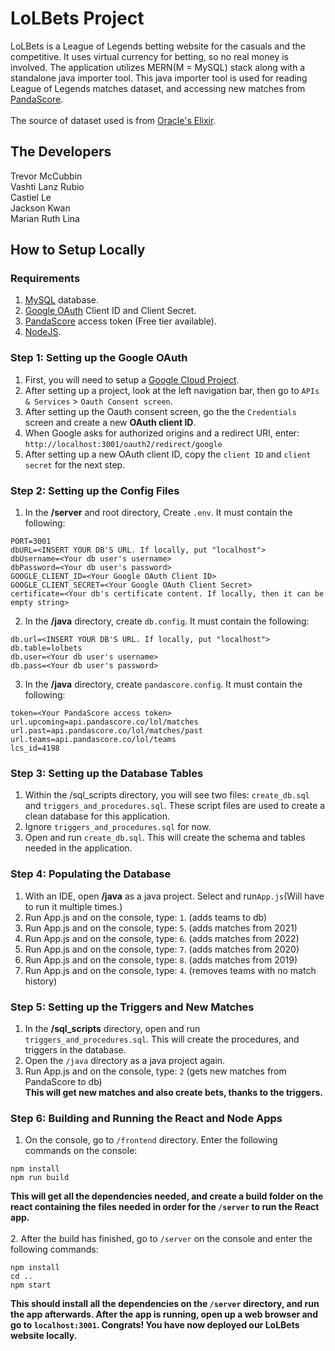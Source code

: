 # LoLBets Project
LoLBets is a League of Legends betting website for the casuals and the competitive. It uses virtual currency for betting, so no real money is involved. The application utilizes MERN(M = MySQL) stack along with a standalone java importer tool. This java importer tool is used for reading League of Legends matches dataset, and accessing new matches from [PandaScore](https://pandascore.co/).\
\
The source of dataset used is from  [Oracle's Elixir](https://oracleselixir.com/).
## The Developers
Trevor McCubbin\
Vashti Lanz Rubio\
Castiel Le\
Jackson Kwan\
Marian Ruth Lina
## How to Setup Locally
### Requirements
1. [MySQL](https://www.mysql.com/) database.
2. [Google OAuth](https://developers.google.com/identity/protocols/oauth2) Client ID and Client Secret.
3. [PandaScore](https://pandascore.co/stats) access token (Free tier available).
4. [NodeJS](https://nodejs.org/en/).

### Step 1: Setting up the Google OAuth
1. First, you will need to setup a [Google Cloud Project](https://console.cloud.google.com/home/dashboard?project=carbon-clover-265922).
2. After setting up a project, look at the left navigation bar, then go to `APIs & Services` > `Oauth Consent screen`.
3. After setting up the Oauth consent screen, go the the `Credentials` screen and create a new **OAuth client ID**.
4. When Google asks for authorized origins and a redirect URI, enter: `http://localhost:3001/oauth2/redirect/google`
5. After setting up a new OAuth client ID, copy the `client ID` and `client secret` for the next step.

### Step 2: Setting up the Config Files
1. In the **/server** and root directory, Create `.env`. It must contain the following:
```
PORT=3001
dbURL=<INSERT YOUR DB'S URL. If locally, put "localhost">
dbUsername=<Your db user's username>
dbPassword=<Your db user's password>
GOOGLE_CLIENT_ID=<Your Google OAuth Client ID>
GOOGLE_CLIENT_SECRET=<Your Google OAuth Client Secret>
certificate=<Your db's certificate content. If locally, then it can be empty string>
```
2. In the **/java** directory, create `db.config`. It must contain the following:
```
db.url=<INSERT YOUR DB'S URL. If locally, put "localhost">
db.table=lolbets
db.user=<Your db user's username>
db.pass=<Your db user's password>
```
3. In the **/java** directory, create `pandascore.config`. It must contain the following:
```
token=<Your PandaScore access token>
url.upcoming=api.pandascore.co/lol/matches
url.past=api.pandascore.co/lol/matches/past
url.teams=api.pandascore.co/lol/teams
lcs_id=4198
```
### Step 3: Setting up the Database Tables
1. Within the /sql_scripts directory, you will see two files: `create_db.sql` and `triggers_and_procedures.sql`. These script files are used to create a clean database for this application.
2. Ignore `triggers_and_procedures.sql` for now.
3. Open and run `create_db.sql`. This will create the schema and tables needed in the application.

### Step 4: Populating the Database
1. With an IDE, open **/java** as a java project. Select and run`App.js`(Will have to run it multiple times.) 
2. Run App.js and on the console, type: `1`. (adds teams to db)
3. Run App.js and on the console, type: `5`. (adds matches from 2021)
4. Run App.js and on the console, type: `6`. (adds matches from 2022)
5. Run App.js and on the console, type: `7`. (adds matches from 2020)
6. Run App.js and on the console, type: `8`. (adds matches from 2019)
9. Run App.js and on the console, type: `4`. (removes teams with no match history)

### Step 5: Setting up the Triggers and New Matches
1. In the **/sql_scripts** directory, open and run `triggers_and_procedures.sql`. This will create the procedures, and triggers in the database.
2. Open the `/java` directory as a java project again.
3. Run App.js and on the console, type: `2` (gets new matches from PandaScore to db)\
**This will get new matches and also create bets, thanks to the triggers.**

### Step 6: Building and Running the React and Node Apps
1. On the console, go to `/frontend` directory. Enter the following commands on the console: 
```
npm install
npm run build
``` 
**This will get all the dependencies needed, and create a build folder on the react containing the files needed in order for the `/server` to run the React app.**\
\
2. After the build has finished, go to `/server` on the console and enter the following commands:
```
npm install
cd ..
npm start
```
**This should install all the dependencies on the `/server` directory, and run the app afterwards. After the app is running, open up a web browser and go to `localhost:3001`. Congrats! You have now deployed our LoLBets website locally.**